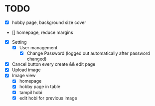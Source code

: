 # TODO

- [x] hobby page, background size cover
- [] homepage, reduce margins
- [x] Setting
  - [x] User management
    - [x] Change Password (logged out automatically after password changed)
- [x] Cancel button every create && edit page
- [x] Upload image
- [x] Image view
  - [x] homepage
  - [x] hobby page in table
  - [x] tampil hobi
  - [x] edit hobi for previous image
